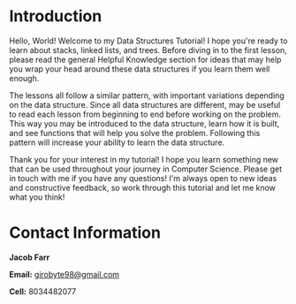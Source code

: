 # Introduction

Hello, World! Welcome to my Data Structures Tutorial! I hope you're ready to learn about stacks, linked lists, and trees. Before diving in to the first lesson, please read the general Helpful Knowledge section for ideas that may help you wrap your head around these data structures if you learn them well enough.

The lessons all follow a similar pattern, with important variations depending on the data structure. Since all data structures are different, may be useful to read each lesson from beginning to end before working on the problem. This way you may be introduced to the data structure, learn how it is built, and see functions that will help you solve the problem. Following this pattern will increase your ability to learn the data structure.

Thank you for your interest in my tutorial! I hope you learn something new that can be used throughout your journey in Computer Science. Please get in touch with me if you have any questions! I'm always open to new ideas and constructive feedback, so work through this tutorial and let me know what you think!

# Contact Information

<b>Jacob Farr</b>

<b>Email:</b> girobyte98@gmail.com

<b>Cell:</b> 8034482077
